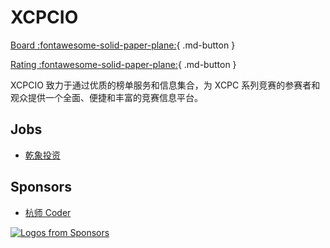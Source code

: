 # XCPCIO

<!-- markdownlint-disable-next-line MD033 -->
<div class="xcpcio-btn-container" markdown>

[Board :fontawesome-solid-paper-plane:][board]{ .md-button }

[Rating :fontawesome-solid-paper-plane:][rating]{ .md-button }

</div>

XCPCIO 致力于通过优质的榜单服务和信息集合，为 XCPC 系列竞赛的参赛者和观众提供一个全面、便捷和丰富的竞赛信息平台。

## Jobs

* [乾象投资](/info/jobs/metabit-trading/)

## Sponsors

* [杭师 Coder](/info/sponsors/hznu-coder/)

<!-- markdownlint-disable -->
<div class="xcpcio-center">
  <a href="https://github.com/sponsors/Dup4">
    <img src='https://sponsor.dup4.com/' alt="Logos from Sponsors" />
  </a>
</div>
<!-- markdownlint-enable -->

[board]: https://board.xcpcio.com
[rating]: https://board.xcpcio.com/rating
